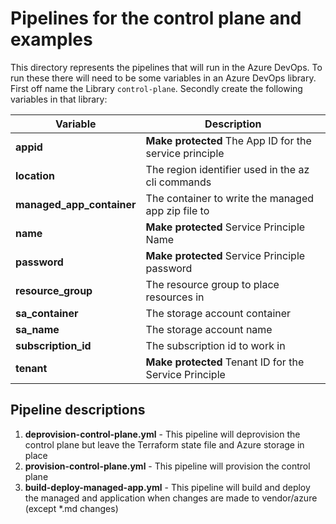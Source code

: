 # Pipelines for the control plane and examples

This directory represents the pipelines that will run in the Azure DevOps. To run these there will need to be some variables in an Azure DevOps library. First off name the Library `control-plane`. Secondly create the following variables in that library:

|Variable|Description
|--------|-----------
|**appid**|**Make protected** The App ID for the service principle
|**location**|The region identifier used in the az cli commands
|**managed_app_container**|The container to write the managed app zip file to
|**name**|**Make protected** Service Principle Name
|**password**|**Make protected** Service Principle password
|**resource_group**|The resource group to place resources in
|**sa_container**|The storage account container
|**sa_name**|The storage account name
|**subscription_id**|The subscription id to work in
|**tenant**|**Make protected** Tenant ID for the Service Principle

## Pipeline descriptions

1. **deprovision-control-plane.yml** - This pipeline will deprovision the control plane but leave the Terraform state file and Azure storage in place
1. **provision-control-plane.yml** - This pipeline will provision the control plane
1. **build-deploy-managed-app.yml** - This pipeline will build and deploy the managed and application when changes are made to vendor/azure (except *.md changes)
